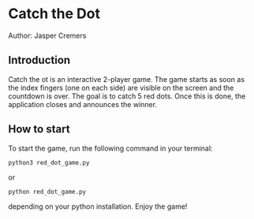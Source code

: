 # Catch the Dot
Author: Jasper Cremers

## Introduction
Catch the ot is an interactive 2-player game. The game starts as soon as the index fingers (one on each side) are visible on the screen and the countdown is over. The goal is to catch 5 red dots. Once this is done, the application closes and announces the winner.

## How to start
To start the game, run the following command in your terminal:
```
python3 red_dot_game.py
```
or
```
python red_dot_game.py
```
depending on your python installation. Enjoy the game!
